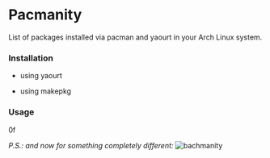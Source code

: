 # Pacmanity
List of packages installed via pacman and yaourt in your Arch Linux system.

### Installation

- using yaourt

- using makepkg

### Usage
0f





*P.S.: and now for something completely different:*
![bachmanity](https://pbs.twimg.com/media/Cjegi2dVAAEOU2n.jpg)

